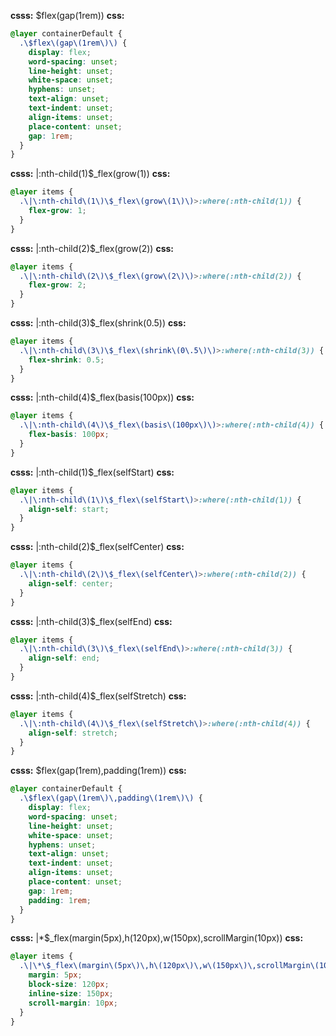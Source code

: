 **csss:** $flex(gap(1rem))
**css:**
```css
@layer containerDefault {
  .\$flex\(gap\(1rem\)\) {
    display: flex;
    word-spacing: unset;
    line-height: unset;
    white-space: unset;
    hyphens: unset;
    text-align: unset;
    text-indent: unset;
    align-items: unset;
    place-content: unset;
    gap: 1rem;
  }
}
```

**csss:** |:nth-child(1)$_flex(grow(1))
**css:**
```css
@layer items {
  .\|\:nth-child\(1\)\$_flex\(grow\(1\)\)>:where(:nth-child(1)) {
    flex-grow: 1;
  }
}
```

**csss:** |:nth-child(2)$_flex(grow(2))
**css:**
```css
@layer items {
  .\|\:nth-child\(2\)\$_flex\(grow\(2\)\)>:where(:nth-child(2)) {
    flex-grow: 2;
  }
}
```

**csss:** |:nth-child(3)$_flex(shrink(0.5))
**css:**
```css
@layer items {
  .\|\:nth-child\(3\)\$_flex\(shrink\(0\.5\)\)>:where(:nth-child(3)) {
    flex-shrink: 0.5;
  }
}
```

**csss:** |:nth-child(4)$_flex(basis(100px))
**css:**
```css
@layer items {
  .\|\:nth-child\(4\)\$_flex\(basis\(100px\)\)>:where(:nth-child(4)) {
    flex-basis: 100px;
  }
}
```

**csss:** |:nth-child(1)$_flex(selfStart)
**css:**
```css
@layer items {
  .\|\:nth-child\(1\)\$_flex\(selfStart\)>:where(:nth-child(1)) {
    align-self: start;
  }
}
```

**csss:** |:nth-child(2)$_flex(selfCenter)
**css:**
```css
@layer items {
  .\|\:nth-child\(2\)\$_flex\(selfCenter\)>:where(:nth-child(2)) {
    align-self: center;
  }
}
```

**csss:** |:nth-child(3)$_flex(selfEnd)
**css:**
```css
@layer items {
  .\|\:nth-child\(3\)\$_flex\(selfEnd\)>:where(:nth-child(3)) {
    align-self: end;
  }
}
```

**csss:** |:nth-child(4)$_flex(selfStretch)
**css:**
```css
@layer items {
  .\|\:nth-child\(4\)\$_flex\(selfStretch\)>:where(:nth-child(4)) {
    align-self: stretch;
  }
}
```

**csss:** $flex(gap(1rem),padding(1rem))
**css:**
```css
@layer containerDefault {
  .\$flex\(gap\(1rem\)\,padding\(1rem\)\) {
    display: flex;
    word-spacing: unset;
    line-height: unset;
    white-space: unset;
    hyphens: unset;
    text-align: unset;
    text-indent: unset;
    align-items: unset;
    place-content: unset;
    gap: 1rem;
    padding: 1rem;
  }
}
```

**csss:** |*$_flex(margin(5px),h(120px),w(150px),scrollMargin(10px))
**css:**
```css
@layer items {
  .\|\*\$_flex\(margin\(5px\)\,h\(120px\)\,w\(150px\)\,scrollMargin\(10px\)\)>* {
    margin: 5px;
    block-size: 120px;
    inline-size: 150px;
    scroll-margin: 10px;
  }
}
```